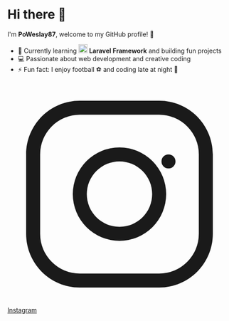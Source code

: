 # Hi there 👋

I'm **PoWeslay87**, welcome to my GitHub profile! 🚀

- 🌱 Currently learning <img src="https://laravel.com/img/logomark.min.svg" width="20"/> **Laravel Framework** and building fun projects  
- 💻 Passionate about web development and creative coding  
- ⚡ Fun fact: I enjoy football ⚽ and coding late at night 🌙  

<a href="https://www.instagram.com/yarinap_weslay" target="_blank" rel="noopener noreferrer"
   class="inline-flex items-center gap-2 text-pink-600 hover:text-pink-700 transition-colors duration-200">
    <!-- SVG Instagram -->
    <svg xmlns="http://www.w3.org/2000/svg" fill="currentColor" viewBox="0 0 24 24" class="w-6 h-6">
        <path d="M7.75 2C4.574 2 2 4.574 2 7.75v8.5C2 19.426 4.574 22 7.75 22h8.5c3.176 0 5.75-2.574 5.75-5.75v-8.5C22 4.574 19.426 2 16.25 2h-8.5zm0 1.5h8.5A4.25 4.25 0 0 1 20.5 7.75v8.5A4.25 4.25 0 0 1 16.25 20.5h-8.5A4.25 4.25 0 0 1 3.5 16.25v-8.5A4.25 4.25 0 0 1 7.75 3.5zM12 7a5 5 0 1 0 0 10 5 5 0 0 0 0-10zm0 1.5a3.5 3.5 0 1 1 0 7 3.5 3.5 0 0 1 0-7zm5.25-.75a.75.75 0 1 0 0 1.5.75.75 0 0 0 0-1.5z"/>
    </svg>
    <span class="font-medium">Instagram</span>
</a>

